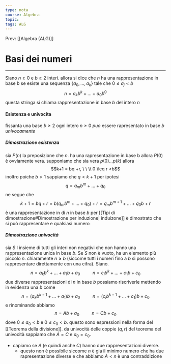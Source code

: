 ```yaml
---
type: nota
course: Algebra
topic: 
tags: ALG
---
```


Prev: [[Algebra (ALG)]]

# Basi dei numeri
---
Siano $n\geq 0$ e  $b\geq 2$ interi. allora si dice che $n$ ha una rappresentazione in base $b$ se esiste una sequenza $\{a_0,\dots,a_k\}$ tale che  $0\leq a_j < b$
$$n = a_kb^k+\dots+a_0b^0$$
questa stringa si chiama rappresentazione in base $b$ del intero $n$


#### Esistenza e univocita
fissanta una base $b \geq 2$ ogni intero $n\geq0$ _puo_ essere rapresentato in base $b$ _univocamente_

##### Dimostrazione esistenza
sia $P(n)$ la preposizione che $n$. ha una rapresentazione in base b allora $P(0)$ è ovviamente vera.
supponiamo che sia vera $p(0)\dots p(k)$ allora
$$k+1 = bq +r, \ \ \\ 0 \leq r <b$$
inoltro poiche $b>1$ sappiamo che $q<k+1$ per ipotesi 
$$q= q_mb^m+\dots+q_0$$
ne segue che 
$$k+1= bq+r=b(q_mb^m+\dots+q_0)+r = q_mb^{m+1}+\dots+q_0b+r$$
è una rappresentazione in di $n$ in base $b$ per [[Tipi di dimostrazione#Dimostrazione per induzione| induizone]] è dimostrato che si può rappresentare e qualsiasi numero
##### Dimostrazione univocità
sia $S$ l insieme di tutti gli interi non negativi che non hanno una rappresentazione unica in base $b$. Se $S$ non è vuoto, ha un elemento più piccolo $n$. chiaramente $n \geq b$ (siccome tutti i numeri fino a $b$ si possono rappresentare direttamente con una cifra).  Siano.
 $$n= a_kb^k + \dots+a_1b+a_0 \ \ \ \ \ \ \ \ \ \ n= c_lb^k+\dots+c_1b+c_0$$
 due diverse rappresentazioni di $n$ in base $b$ possiamo riscriverle mettendo in evidenza una $b$ come
 $$n= (a_kb^{k-1} + \dots+a_1)b+a_0 \ \ \ \ \ \ \ \ \ \ n= (c_lb^{k-1}+\dots+c_1)b+c_0$$
 e rinominando abbiamo 
  $$n=Ab+a_0 \ \ \ \ \ \ \ \ \ \ n= Cb+c_0$$
  dove $0\leq a_0 < b$ e $0 \leq c_0 <b$.
  questo sono espressioni nella forma del [[Teorema della divisione]]. da univocità delle coppie $(q,r)$ del teorema del univocità sappiamo che $A=C$ e $a_0=c_0$.
  - capiamo se $A$ (e quindi anche $C$) hanno due rappresentazioni diverse.
	- questo non è possibile siccome $n$ è gia il minimo numero che ha due rapresentazione diverse e che abbiamo $A<n$ è una contraddizione 
 